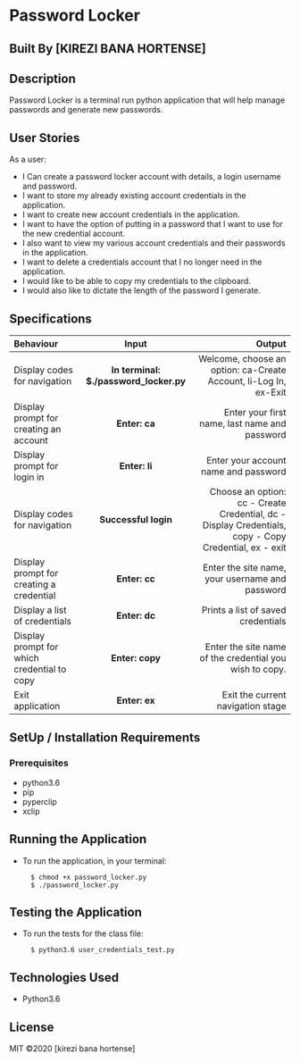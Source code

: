 # Password Locker

## Built By [KIREZI BANA HORTENSE]

## Description
Password Locker is a terminal run python application that will help manage passwords and generate new passwords.
## User Stories
As a user:

* I Can create a password locker account with details, a login username and password.
* I want to store my already existing account credentials in the application. 
* I want to create new account credentials in the application. 
* I want to have the option of putting in a password that I want to use for the new credential account.
* I also want to view my various account credentials and their passwords in the application.
* I want to delete a credentials account that I no longer need in the application.
* I would like to be able to copy my credentials to the clipboard.
* I would also like to dictate the length of the password I generate.

## Specifications
| Behaviour | Input | Output |
| :---------------- | :---------------: | ------------------: |
| Display codes for navigation | **In terminal: $./password_locker.py** | Welcome, choose an option: ca-Create Account, li-Log In, ex-Exit |
| Display prompt for creating an account | **Enter: ca** | Enter your first name, last name and password |
| Display prompt for login in | **Enter: li** | Enter your account name and password |
| Display codes for navigation | **Successful login** | Choose an option: cc - Create Credential, dc - Display Credentials, copy - Copy Credential, ex - exit |
| Display prompt for creating a credential | **Enter: cc** | Enter the site name, your username and password |
| Display a list of credentials | **Enter: dc** | Prints a list of saved credentials |
| Display prompt for which credential to copy | **Enter: copy** | Enter the site name of the credential you wish to copy. |
| Exit application | **Enter: ex** | Exit the current navigation stage |

## SetUp / Installation Requirements
### Prerequisites
* python3.6
* pip
* pyperclip
* xclip

## Running the Application
* To run the application, in your terminal:

        $ chmod +x password_locker.py
        $ ./password_locker.py
        
## Testing the Application
* To run the tests for the class file:

        $ python3.6 user_credentials_test.py
        
## Technologies Used
* Python3.6

## License
MIT &copy;2020 [kirezi bana hortense]

